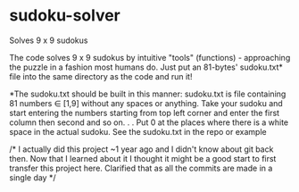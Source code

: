 # sudoku-solver
Solves 9 x 9 sudokus

The code solves 9 x 9 sudokus by intuitive "tools" (functions) - approaching the puzzle in a fashion most humans do. 
Just put an 81-bytes' sudoku.txt* file into the same directory as the code and run it! 

*The sudoku.txt should be built in this manner:
sudoku.txt is file containing 81 numbers ∈ [1,9] without any spaces or anything. Take your sudoku and start entering the numbers
starting from top left corner and enter the first column then second and so on. . . Put 0 at the places where there is a white 
space in the actual sudoku. See the sudoku.txt in the repo or example

/* I actually did this project ~1 year ago and I didn't know about git back then. Now that I learned about it I thought it might
be a good start to first transfer this project here. Clarified that as all the commits are made in a single day */
